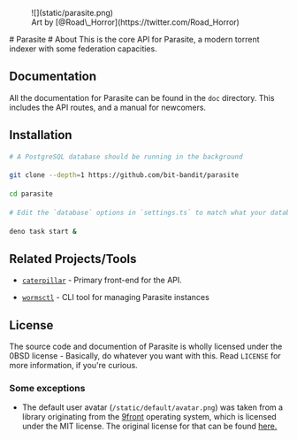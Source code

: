 <figure>
  ![](static/parasite.png)
  <figcaption>Art by [@Road\_Horror](https://twitter.com/Road_Horror)</figcaption>
</figure>
# Parasite
# About
This is the core API for Parasite, a modern torrent indexer with some federation capacities.

## Documentation

All the documentation for Parasite can be found in the `doc` directory. This
includes the API routes, and a manual for newcomers.

## Installation

```sh
# A PostgreSQL database should be running in the background

git clone --depth=1 https://github.com/bit-bandit/parasite

cd parasite

# Edit the `database` options in `settings.ts` to match what your database has.

deno task start &
```

## Related Projects/Tools

- [`caterpillar`](https://github.com/bit-bandit/caterpillar) - Primary front-end
  for the API.

- [`wormsctl`](https://github.com/bit-bandit/wormsctl) - CLI tool for managing
  Parasite instances

## License

The source code and documention of Parasite is wholly licensed under the 0BSD
license - Basically, do whatever you want with this. Read `LICENSE` for more
information, if you're curious.

### Some exceptions

- The default user avatar (`/static/default/avatar.png`) was taken from a
  library originating from the [9front](http://9front.org/) operating system,
  which is licensed under the MIT license. The original license for that can be
  found [here.](https://github.com/rdbyk/9front/blob/master/lib/legal/mit)

